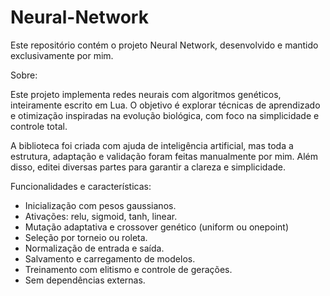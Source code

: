 # Neural-Network

Este repositório contém o projeto Neural Network, desenvolvido e mantido exclusivamente por mim.

Sobre:

Este projeto implementa redes neurais com algoritmos genéticos, inteiramente escrito em Lua. O objetivo é explorar técnicas de aprendizado e otimização inspiradas na evolução biológica, com foco na simplicidade e controle total.

A biblioteca foi criada com ajuda de inteligência artificial, mas toda a estrutura, adaptação e validação foram feitas manualmente por mim. Além disso, editei diversas partes para garantir a clareza e simplicidade.

Funcionalidades e características:

- Inicialização com pesos gaussianos.
- Ativações: relu, sigmoid, tanh, linear.
- Mutação adaptativa e crossover genético (uniform ou onepoint)
- Seleção por torneio ou roleta.
- Normalização de entrada e saída.
- Salvamento e carregamento de modelos.
- Treinamento com elitismo e controle de gerações.
- Sem dependências externas.
